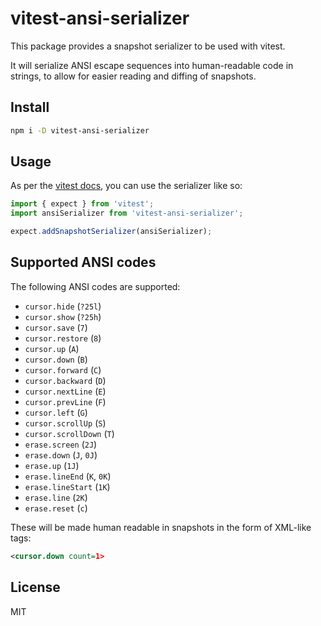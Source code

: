 # vitest-ansi-serializer

This package provides a snapshot serializer to be used with vitest.

It will serialize ANSI escape sequences into human-readable code in strings, to
allow for easier reading and diffing of snapshots.

## Install

```sh
npm i -D vitest-ansi-serializer
```

## Usage

As per the [vitest docs](https://vitest.dev/guide/snapshot.html#custom-serializer),
you can use the serializer like so:

```ts
import { expect } from 'vitest';
import ansiSerializer from 'vitest-ansi-serializer';

expect.addSnapshotSerializer(ansiSerializer);
```

## Supported ANSI codes

The following ANSI codes are supported:

- `cursor.hide` (`?25l`)
- `cursor.show` (`?25h`)
- `cursor.save` (`7`)
- `cursor.restore` (`8`)
- `cursor.up` (`A`)
- `cursor.down` (`B`)
- `cursor.forward` (`C`)
- `cursor.backward` (`D`)
- `cursor.nextLine` (`E`)
- `cursor.prevLine` (`F`)
- `cursor.left` (`G`)
- `cursor.scrollUp` (`S`)
- `cursor.scrollDown` (`T`)
- `erase.screen` (`2J`)
- `erase.down` (`J`, `0J`)
- `erase.up` (`1J`)
- `erase.lineEnd` (`K`, `0K`)
- `erase.lineStart` (`1K`)
- `erase.line` (`2K`)
- `erase.reset` (`c`)

These will be made human readable in snapshots in the form of XML-like tags:

```xml
<cursor.down count=1>
```

## License

MIT
